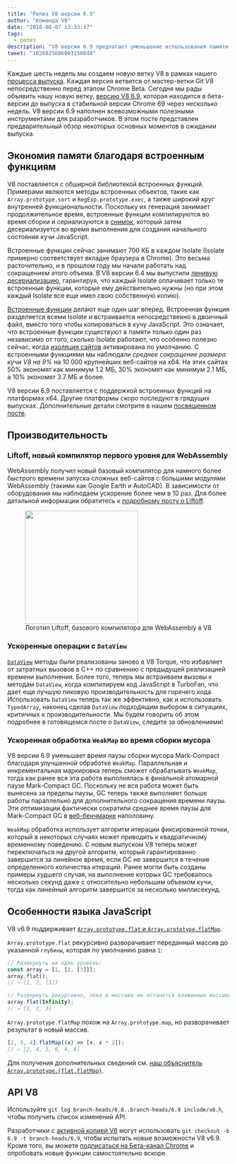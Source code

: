 ```yaml
---
title: "Релиз V8 версии 6.9"
author: "Команда V8"
date: "2018-08-07 13:33:37"
tags: 
  - релиз
description: "V8 версии 6.9 предлагает уменьшение использования памяти благодаря встроенным функциям, быстрое начальное время работы WebAssembly через Liftoff, улучшенную производительность DataView и WeakMap, и многое другое!"
tweet: "1026825606003150848"
---
```

Каждые шесть недель мы создаем новую ветку V8 в рамках нашего [процесса выпуска](/docs/release-process). Каждая версия ветвится от мастер-ветки Git V8 непосредственно перед этапом Chrome Beta. Сегодня мы рады объявить нашу новую ветку, [версию V8 6.9](https://chromium.googlesource.com/v8/v8.git/+log/branch-heads/6.9), которая находится в бета-версии до выпуска в стабильной версии Chrome 69 через несколько недель. V8 версии 6.9 наполнен всевозможными полезными инструментами для разработчиков. В этом посте представлен предварительный обзор некоторых основных моментов в ожидании выпуска.

<!--truncate-->
## Экономия памяти благодаря встроенным функциям

V8 поставляется с обширной библиотекой встроенных функций. Примерами являются методы встроенных объектов, такие как `Array.prototype.sort` и `RegExp.prototype.exec`, а также широкий круг внутренней функциональности. Поскольку их генерация занимает продолжительное время, встроенные функции компилируются во время сборки и сериализуются в [снимок](/blog/custom-startup-snapshots), который затем десериализуется во время выполнения для создания начального состояния кучи JavaScript.

Встроенные функции сейчас занимают 700 КБ в каждом Isolate (Isolate примерно соответствует вкладке браузера в Chrome). Это весьма расточительно, и в прошлом году мы начали работать над сокращением этого объема. В V8 версии 6.4 мы выпустили [ленивую десериализацию](/blog/lazy-deserialization), гарантируя, что каждый Isolate оплачивает только те встроенные функции, которые ему действительно нужны (но при этом каждый Isolate все еще имел свою собственную копию).

[Встроенные функции](/blog/embedded-builtins) делают еще один шаг вперед. Встроенная функция разделяется всеми Isolate и встраивается непосредственно в двоичный файл, вместо того чтобы копироваться в кучу JavaScript. Это означает, что встроенные функции существуют в памяти только один раз независимо от того, сколько Isolate работают, что особенно полезно сейчас, когда [изоляция сайтов](https://developers.google.com/web/updates/2018/07/site-isolation) активирована по умолчанию. С встроенными функциями мы наблюдали _среднее сокращение размера кучи V8 на 9%_ на 10 000 крупнейших веб-сайтов на x64. На этих сайтах 50% экономят как минимум 1.2 МБ, 30% экономят как минимум 2.1 МБ, а 10% экономят 3.7 МБ и более.

V8 версии 6.9 поставляется с поддержкой встроенных функций на платформах x64. Другие платформы скоро последуют в грядущих выпусках. Дополнительные детали смотрите в нашем [посвященном посте](/blog/embedded-builtins).

## Производительность

### Liftoff, новый компилятор первого уровня для WebAssembly

WebAssembly получил новый базовый компилятор для намного более быстрого времени запуска сложных веб-сайтов с большими модулями WebAssembly (такими как Google Earth и AutoCAD). В зависимости от оборудования мы наблюдаем ускорение более чем в 10 раз. Для более детальной информации обратитесь к [подробному посту о Liftoff](/blog/liftoff).

<figure>
  <img src="/_img/v8-liftoff.svg" width="256" height="256" alt="" loading="lazy"/>
  <figcaption>Логотип Liftoff, базового компилятора для WebAssembly в V8</figcaption>
</figure>

### Ускоренные операции с `DataView`

[`DataView`](https://tc39.es/ecma262/#sec-dataview-objects) методы были реализованы заново в V8 Torque, что избавляет от затратных вызовов в C++ по сравнению с предыдущей реализацией времени выполнения. Более того, теперь мы встраиваем вызовы к методам `DataView`, когда компилируем код JavaScript в TurboFan, что дает еще лучшую пиковую производительность для горячего кода. Использовать `DataView` теперь так же эффективно, как и использовать `TypedArray`, наконец сделав `DataView` подходящим выбором в ситуациях, критичных к производительности. Мы будем говорить об этом подробнее в готовящемся посте о `DataView`, следите за обновлениями!

### Ускоренная обработка `WeakMap` во время сборки мусора

V8 версии 6.9 уменьшает время паузы сборки мусора Mark-Compact благодаря улучшенной обработке `WeakMap`. Параллельная и инкрементальная маркировка теперь сможет обрабатывать `WeakMap`, тогда как ранее вся эта работа выполнялась в финальной атомарной паузе Mark-Compact GC. Поскольку не вся работа может быть вынесена за пределы паузы, GC теперь также выполняет больше работы параллельно для дополнительного сокращения времени паузы. Эти оптимизации фактически сократили среднее время паузы для Mark-Compact GC в [веб-бенчмарке](https://github.com/v8/web-tooling-benchmark) наполовину.

`WeakMap` обработка использует алгоритм итерации фиксированной точки, который в некоторых случаях может приводить к квадратичному временному поведению. С новым выпуском V8 теперь может переключаться на другой алгоритм, который гарантированно завершится за линейное время, если GC не завершится в течение определенного количества итераций. Ранее могли быть созданы примеры худшего случая, на выполнение которых GC требовалось несколько секунд даже с относительно небольшим объемом кучи, тогда как линейный алгоритм завершится за несколько миллисекунд.

## Особенности языка JavaScript

V8 v6.9 поддерживает [`Array.prototype.flat` и `Array.prototype.flatMap`](/features/array-flat-flatmap).

`Array.prototype.flat` рекурсивно разворачивает переданный массив до указанной `глубины`, которая по умолчанию равна `1`:

```js
// Развернуть на один уровень:
const array = [1, [2, [3]]];
array.flat();
// → [1, 2, [3]]

// Развернуть рекурсивно, пока в массиве не останется вложенных массивов:
array.flat(Infinity);
// → [1, 2, 3]
```

`Array.prototype.flatMap` похож на `Array.prototype.map`, но разворачивает результат в новый массив.

```js
[2, 3, 4].flatMap((x) => [x, x * 2]);
// → [2, 4, 3, 6, 4, 8]
```

Для получения дополнительных сведений см. [наш объяснитель `Array.prototype.{flat,flatMap}`](/features/array-flat-flatmap).

## API V8

Используйте `git log branch-heads/6.8..branch-heads/6.9 include/v8.h`, чтобы получить список изменений API.

Разработчики с [активной копией V8](/docs/source-code#using-git) могут использовать `git checkout -b 6.9 -t branch-heads/6.9`, чтобы испытать новые возможности V8 v6.9. Кроме того, вы можете [подписаться на Бета-канал Chrome](https://www.google.com/chrome/browser/beta.html) и опробовать новые функции самостоятельно вскоре.
